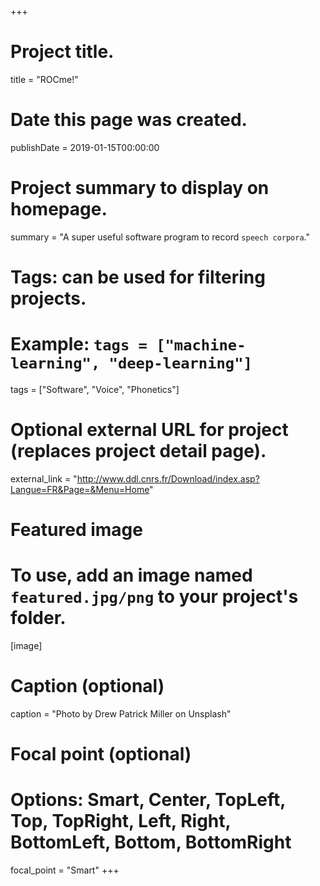 +++
# Project title.
title = "ROCme!"

# Date this page was created.
publishDate = 2019-01-15T00:00:00

# Project summary to display on homepage.
summary = "A super useful software program to record `speech corpora`."

# Tags: can be used for filtering projects.
# Example: `tags = ["machine-learning", "deep-learning"]`
 tags = ["Software", "Voice", "Phonetics"]

# Optional external URL for project (replaces project detail page).
external_link = "http://www.ddl.cnrs.fr/Download/index.asp?Langue=FR&Page=&Menu=Home"

# Featured image
# To use, add an image named `featured.jpg/png` to your project's folder. 
[image]
  # Caption (optional)
  caption = "Photo by Drew Patrick Miller on Unsplash"

  # Focal point (optional)
  # Options: Smart, Center, TopLeft, Top, TopRight, Left, Right, BottomLeft, Bottom, BottomRight
  focal_point = "Smart"
+++
